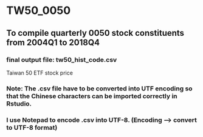 # TW50_0050
## To compile quarterly 0050 stock constituents from 2004Q1 to 2018Q4
### final output file: tw50_hist_code.csv
Taiwan 50 ETF stock price 
### Note: The .csv file have to be converted into UTF encoding so that the Chinese characters can be imported correctly in Rstudio.
### I use Notepad to encode .csv into UTF-8. (Encoding --> convert to UTF-8 format)


